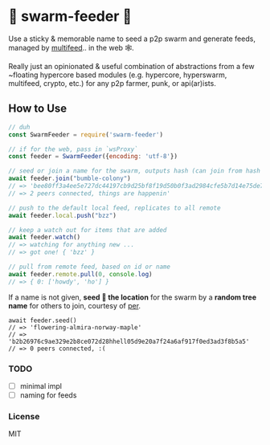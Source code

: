 # 🐝 swarm-feeder 🍯
Use a sticky & memorable name to seed a p2p swarm and generate feeds, managed by [multifeed](https://github.com/kappa-db/multifeed).. in the web 🕸️.

Really just an opinionated & useful combination of abstractions from a few ~floating hypercore based modules (e.g. hypercore, hyperswarm, multifeed, crypto, etc.) for any p2p farmer, punk, or api(ar)ists.

## How to Use

```js
// duh
const SwarmFeeder = require('swarm-feeder')

// if for the web, pass in `wsProxy`
const feeder = SwarmFeeder({encoding: 'utf-8'}) 

// seed or join a name for the swarm, outputs hash (can join from hash too)
await feeder.join("bumble-colony")
// => 'bee80ff3a4ee5e727dc44197cb9d25bf8f19d50b0f3ad2984cfe5b7d14e75de7'
// => 2 peers connected, things are happenin'

// push to the default local feed, replicates to all remote
await feeder.local.push("bzz")

// keep a watch out for items that are added
await feeder.watch()
// => watching for anything new ... 
// => got one! { 'bzz' }

// pull from remote feed, based on id or name
await feeder.remote.pull(0, console.log)
// => { 0: ['howdy', 'ho'] }

```
If a name is not given, **seed 🌱 the location** for the swarm by a **random tree name** for others to join, courtesy of [per](https://github.com/perguth/random-tree-names).
```
await feeder.seed()
// => 'flowering-almira-norway-maple'
// => 'b2b26976c9ae329e2b8ce072d28hhell05d9e20a7f24a6af917f0ed3ad3f8b5a5'
// => 0 peers connected, :(
```

### TODO
- [ ] minimal impl
- [ ] naming for feeds

### License
MIT
